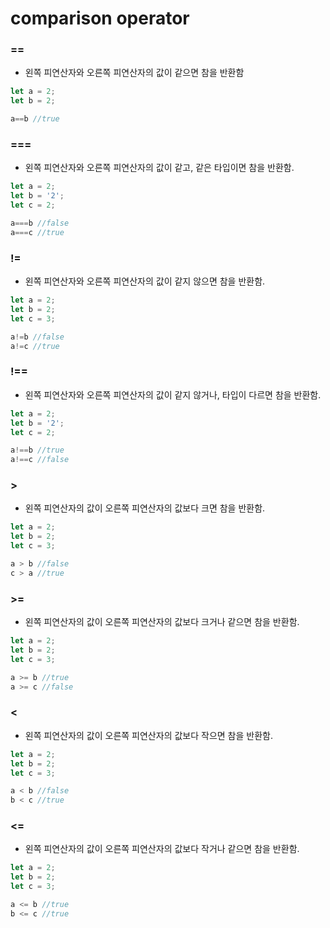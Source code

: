 # comparison operator

### ==
- 왼쪽 피연산자와 오른쪽 피연산자의 값이 같으면 참을 반환함
```js
let a = 2;
let b = 2;

a==b //true
```

### ===
- 왼쪽 피연산자와 오른쪽 피연산자의 값이 같고, 같은 타입이면 참을 반환함.
```js
let a = 2;
let b = '2';
let c = 2;

a===b //false
a===c //true
```

### !=
- 왼쪽 피연산자와 오른쪽 피연산자의 값이 같지 않으면 참을 반환함.
```js
let a = 2;
let b = 2;
let c = 3;

a!=b //false
a!=c //true
```

### !==
- 왼쪽 피연산자와 오른쪽 피연산자의 값이 같지 않거나, 타입이 다르면 참을 반환함.
```js
let a = 2;
let b = '2';
let c = 2;

a!==b //true
a!==c //false
```

### >
- 왼쪽 피연산자의 값이 오른쪽 피연산자의 값보다 크면 참을 반환함.
```js
let a = 2;
let b = 2;
let c = 3;

a > b //false
c > a //true
```

### >=
- 왼쪽 피연산자의 값이 오른쪽 피연산자의 값보다 크거나 같으면 참을 반환함.
```js
let a = 2;
let b = 2;
let c = 3;

a >= b //true
a >= c //false
```

### <
- 왼쪽 피연산자의 값이 오른쪽 피연산자의 값보다 작으면 참을 반환함.
```js
let a = 2;
let b = 2;
let c = 3;

a < b //false
b < c //true
```

### <=
- 왼쪽 피연산자의 값이 오른쪽 피연산자의 값보다 작거나 같으면 참을 반환함.
```js
let a = 2;
let b = 2;
let c = 3;

a <= b //true
b <= c //true
```

